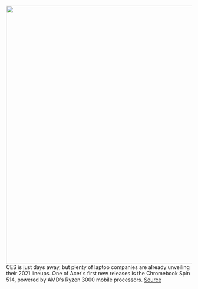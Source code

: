 <img src='https://cdn.vox-cdn.com/thumbor/f8HCcTRpSub9_50ZeCi4z5rq6zY=/0x0:3000x2000/1200x800/filters:focal(1918x1127:2398x1607)/cdn.vox-cdn.com/uploads/chorus_image/image/68633331/Chromebook_Enterprise_Spin_514_High_06.0.jpg' width='700px' /><br/>
CES is just days away, but plenty of laptop companies are already unveiling their 2021 lineups. One of Acer's first new releases is the Chromebook Spin 514, powered by AMD's Ryzen 3000 mobile processors.
<a href='https://www.theverge.com/2021/1/7/22218689/acer-chromebook-spin-514-enterprise-amd-ces'> Source <a/>